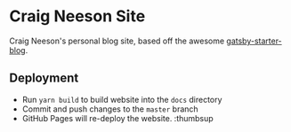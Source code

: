 # Craig Neeson Site

Craig Neeson's personal blog site, based off the awesome [gatsby-starter-blog](https://github.com/gatsbyjs/gatsby-starter-blog).

## Deployment

* Run `yarn build` to build website into the `docs` directory
* Commit and push changes to the `master` branch
* GitHub Pages will re-deploy the website. :thumbsup
